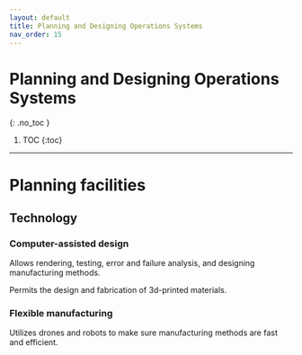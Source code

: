 ```yaml
---
layout: default
title: Planning and Designing Operations Systems
nav_order: 15
---
```


# Planning and Designing Operations Systems
{: .no_toc }

1. TOC
{:toc}

---

# Planning facilities

## Technology

### Computer-assisted design

Allows rendering, testing, error and failure analysis, and designing manufacturing methods.

Permits the design and fabrication of 3d-printed materials.

### Flexible manufacturing

Utilizes drones and robots to make sure manufacturing methods are fast and efficient. 